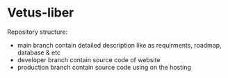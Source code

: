 # Vetus-liber

Repository structure:
- main branch contain detailed description like as requirments, roadmap, database & etc
- developer branch contain source code of website
- production branch contain source code using on the hosting

